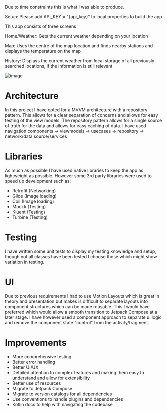 Due to time constraints this is what I was able to produce.

Setup:
Please add 
API_KEY = "{api_key}"
to local.properties to build the app

This app consists of three screens

Home/Weather:
Gets the current weather depending on your location

Map:
Uses the centre of the map location and finds nearby stations and displays the temperature on the map

History:
Displays the current weather from local storage of all previously searched locations, if the information is still relevant

![image](https://github.com/E5c11/Weather/assets/38525610/782f4d03-3058-4a68-bec6-a5772cd57109)

# Architecture

In this project I have opted for a MVVM architecture with a repository pattern. This allows for a 
clear separation of concerns and allows for easy testing of the view models. The repository pattern 
allows for a single source of truth for the data and allows for easy caching of data.
I have used navigation components -> viewmodels -> usecases -> repository -> network/data source/services

# Libraries

As much as possible I have used native libraries to keep the app as lightweight as possible.
However some 3rd party libraries were used to speed up development such as:
- Retrofit (Networking)
- Glide (Image loading)
- Coil (Image loading)
- Mockk (Testing)
- Kluent (Testing)
- Turbine (Testing)

# Testing

I have written some unit tests to display my testing knowledge and setup, though not all classes 
have been tested I choose those which might show variation in testing.

# UI

Due to previous requirements I had to use Motion Layouts which is great in theory and presentation 
but makes is difficult to separate layouts into component structures which can be made reusable.
This I would have preferred which would allow a smooth transition to Jetpack Compose at a later 
stage.
I have however used a component approach to separate ui logic and remove the component state 
"control" from the activity/fragment.

# Improvements
- More comprehensive testing
- Better error handling
- Better UI/UX
- Detailed attention to complex features and making them easy to understand and allow for 
  extensibility
- Better use of resources
- Migrate to Jetpack Compose
- Migrate to version catalogs for all dependencies
- Use conventions to handle plugins and dependencies
- Kotlin docs to help with navigating the codebase